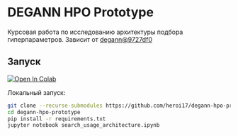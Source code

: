﻿# DEGANN HPO Prototype
Курсовая работа по исследованию архитектуры подбора гиперпараметров.
Зависит от [degann@9727df0](https://github.com/Krekep/degann/tree/9727df0)


## Запуск

[![Open In Colab](https://colab.research.google.com/assets/colab-badge.svg)](https://colab.research.google.com/github/heroi17/degann-hpo-prototype/blob/main/search_usage_architecture.ipynb)

Локальный запуск:
```bash
git clone --recurse-submodules https://github.com/heroi17/degann-hpo-prototype.git
cd degann-hpo-prototype
pip install -r requirements.txt
jupyter notebook search_usage_architecture.ipynb

